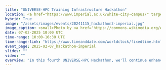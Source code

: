 ```yaml
---
title: "UNIVERSE-HPC Training Infrastructure Hackathon"
location: <a href="https://www.imperial.ac.uk/white-city-campus/" target="_blank" rel="noopener noreferer">White City Campus</a>, Imperial College London and Online
hybrid: True
image: "/assets/images/events/20241115_hackathon3-imperial.jpg"
image_caption: <small>Photo by <a href="https://commons.wikimedia.org/wiki/User:Shadowssettle">Shadowssettle</a> on <a href="hhttps://commons.wikimedia.org/wiki/File:Entrance_place,_White_City_North_Campus.jpg">Wikimedia Commons</a></small>
date: 07-02-2025 10:00 UTC
time-range: 10:00-16:30 UTC
time-range-link: "https://www.timeanddate.com/worldclock/fixedtime.html?msg=UNIVERSE-HPC+Hackathon&iso=20250207T10&p1=%3A&ah=6"
event_page: 2025-02-07_hackathon-imperial
slides: ""
video: ""
overview: "In this fourth UNIVERSE-HPC Hackathon, we'll continue enhancing the content and infrastructure of the training materials we have developed, with a focus on interoperability and accessibility. This will be a great opportunity to network with people interested in training for RSEs, contribute to [training materials](https://train.oxrse.uk/material) and learn about Gutenberg, our training platform!<br/><a href=\"https://www.universe-hpc.ac.uk/events/code-of-conduct\" target=\"_blank\">Event code of conduct</a>"
---
```

